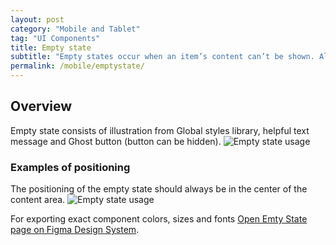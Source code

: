 ```yaml
---
layout: post
category: "Mobile and Tablet"
tag: "UI Components"
title: Empty state
subtitle: "Empty states occur when an item’s content can’t be shown. Although these states aren’t typical, they should be designed to prevent confusion."
permalink: /mobile/emptystate/
---
```


## Overview
Empty state consists of illustration from Global styles library, helpful text message and Ghost button (button can be hidden).
![Empty state usage]({{site.baseurl}}/img/Mobile_Emptystate.png) 

### Examples of positioning
The positioning of the empty state should always be in the center of the content area.
![Empty state usage]({{site.baseurl}}/img/Mobile_Emptystate_Usage.png) 

For exporting exact component colors, sizes and fonts [Open Emty State page on Figma Design System](https://www.figma.com/file/TwQ8GcLuodWXegpAArH1RC/Draft-mobile-components?node-id=1066%3A21943&t=9ABgPdWYKM5ljMXF-1).
